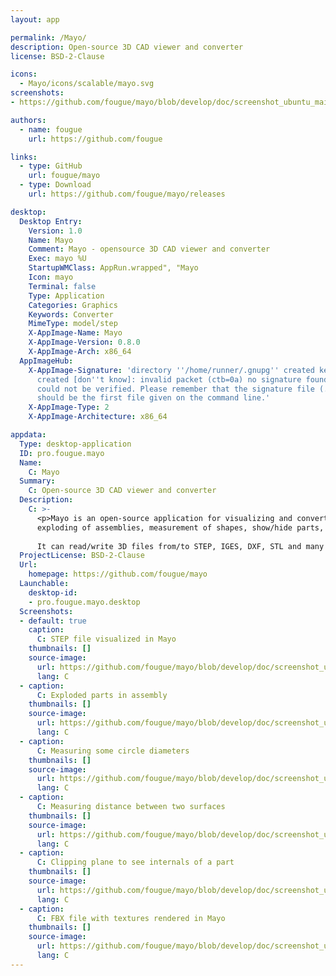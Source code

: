 ```yaml
---
layout: app

permalink: /Mayo/
description: Open-source 3D CAD viewer and converter
license: BSD-2-Clause

icons:
  - Mayo/icons/scalable/mayo.svg
screenshots:
- https://github.com/fougue/mayo/blob/develop/doc/screenshot_ubuntu_main.png

authors:
  - name: fougue
    url: https://github.com/fougue

links:
  - type: GitHub
    url: fougue/mayo
  - type: Download
    url: https://github.com/fougue/mayo/releases

desktop:
  Desktop Entry:
    Version: 1.0
    Name: Mayo
    Comment: Mayo - opensource 3D CAD viewer and converter
    Exec: mayo %U
    StartupWMClass: AppRun.wrapped", "Mayo
    Icon: mayo
    Terminal: false
    Type: Application
    Categories: Graphics
    Keywords: Converter
    MimeType: model/step
    X-AppImage-Name: Mayo
    X-AppImage-Version: 0.8.0
    X-AppImage-Arch: x86_64
  AppImageHub:
    X-AppImage-Signature: 'directory ''/home/runner/.gnupg'' created keybox ''/home/runner/.gnupg/pubring.kbx''
      created [don''t know]: invalid packet (ctb=0a) no signature found the signature
      could not be verified. Please remember that the signature file (.sig or .asc)
      should be the first file given on the command line.'
    X-AppImage-Type: 2
    X-AppImage-Architecture: x86_64

appdata:
  Type: desktop-application
  ID: pro.fougue.mayo
  Name:
    C: Mayo
  Summary:
    C: Open-source 3D CAD viewer and converter
  Description:
    C: >-
      <p>Mayo is an open-source application for visualizing and converting 3D CAD and mesh files. Mayo supports clip planes,
      exploding of assemblies, measurement of shapes, show/hide parts, ...
  
      It can read/write 3D files from/to STEP, IGES, DXF, STL and many other formats.</p>
  ProjectLicense: BSD-2-Clause
  Url:
    homepage: https://github.com/fougue/mayo
  Launchable:
    desktop-id:
    - pro.fougue.mayo.desktop
  Screenshots:
  - default: true
    caption:
      C: STEP file visualized in Mayo
    thumbnails: []
    source-image:
      url: https://github.com/fougue/mayo/blob/develop/doc/screenshot_ubuntu_main.png
      lang: C
  - caption:
      C: Exploded parts in assembly
    thumbnails: []
    source-image:
      url: https://github.com/fougue/mayo/blob/develop/doc/screenshot_ubuntu_1.png
      lang: C
  - caption:
      C: Measuring some circle diameters
    thumbnails: []
    source-image:
      url: https://github.com/fougue/mayo/blob/develop/doc/screenshot_ubuntu_2.png
      lang: C
  - caption:
      C: Measuring distance between two surfaces
    thumbnails: []
    source-image:
      url: https://github.com/fougue/mayo/blob/develop/doc/screenshot_ubuntu_3.png
      lang: C
  - caption:
      C: Clipping plane to see internals of a part
    thumbnails: []
    source-image:
      url: https://github.com/fougue/mayo/blob/develop/doc/screenshot_ubuntu_4.png
      lang: C
  - caption:
      C: FBX file with textures rendered in Mayo
    thumbnails: []
    source-image:
      url: https://github.com/fougue/mayo/blob/develop/doc/screenshot_ubuntu_5.png
      lang: C
---
```

